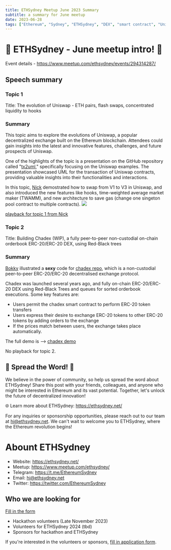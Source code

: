 ```yaml
---
title: ETHSydney Meetup June 2023 Summary
subtitle: a summary for June meetup
date: 2023-06-28
tags: ["Ethereum", "Sydney", "ETHSydney", "DEX", "smart contract", "Uniswap"]
---
```


# 📣 ETHSydney - June meetup intro! 🚀

Event details - https://www.meetup.com/ethsydney/events/294314287/

## Speech summary

### Topic 1
Title: The evolution of Uniswap - ETH pairs, flash swaps, concentrated liquidity to hooks

### Summary
This topic aims to explore the evolutions of Uniswap, a popular decentralized exchange built on the Ethereum blockchain. Attendees could gain insights into the latest and innovative features, challenges, and future prospects of Uniswap.

One of the highlights of the topic is a presentation on the GitHub repository called "[tx2uml](https://github.com/naddison36/tx2uml/tree/master/examples/uniswap#the-evolution-of-uniswap)," specifically focusing on the Uniswap examples. The presentation showcased UML for the transaction of Uniswap contracts, providing valuable insights into their functionalities and interactions.

In this topic, [Nick](https://twitter.com/naddison) demostrated how to swap from V1 to V3 in Uniswap, and also introduced the new features like hooks, time-weighted average market maker (TWAMM), and new architecture to save gas (change one singeton pool contract to multiple contracts).
![](https://images.ctfassets.net/oc3ca6rftwdu/4uGCTtanHSxuojh3Qj7y4p/e782249279ce96a75dcb53be129eb3a8/313.jpg)

[playback for topic 1 from Nick](https://youtu.be/Y2XGsyvE9ls?t=2621)

### Topic 2
Title: Building Chadex (WIP), a fully peer-to-peer non-custodial on-chain orderbook ERC-20/ERC-20 DEX, using Red-Black trees

### Summary
[Bokky](https://twitter.com/BokkyPooBah) illustrated a **sexy** code for [chadex repo](https://github.com/bokkypoobah/chadex), which is a non-custodial peer-to-peer ERC-20/ERC-20 decentralised exchange protocol. 

Chadex was launched several years ago, and fully on-chain ERC-20/ERC-20 DEX using Red-Black Trees and queues for sorted orderbook executions. Some key features are:

- Users permit the chadex smart contract to perform ERC-20 token transfers
- Users express their desire to exchange ERC-20 tokens to other ERC-20 tokens by adding orders to the exchange
- If the prices match between users, the exchange takes place automatically.

The full demo is --> [chadex demo](https://bokkypoobah.github.io/chadex/)

No playback for topic 2.

## 📣 Spread the Word! 📣

We believe in the power of community, so help us spread the word about ETHSydney! Share this post with your friends, colleagues, and anyone who might be interested in Ethereum and its vast potential. Together, let's unlock the future of decentralized innovation!

🌐 Learn more about ETHSydney: https://ethsydney.net/

For any inquiries or sponsorship opportunities, please reach out to our team at hi@ethsydney.net. We can't wait to welcome you to ETHSydney, where the Ethereum revolution begins!

# Abount ETHSydney

- Website: https://ethsydney.net/
- Meetup: https://www.meetup.com/ethsydney/
- Telegram: https://t.me/EthereumSydney
- Email: hi@ethsydney.net
- Twitter: https://twitter.com/EthereumSydney

## Who we are looking for

[Fill in the form](https://forms.gle/HxEYyH3HWxCyQjBGA)

- Hackathon volunteers (Late November 2023)
- Volunteers for ETHSydney 2024 (tbd)
- Sponsors for hackathon and ETHSydney

If you're interested in the volunteers or sponsors, [fill in application form](https://forms.gle/HxEYyH3HWxCyQjBGA).
